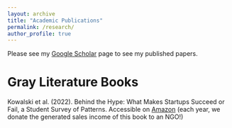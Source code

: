 ```yaml
---
layout: archive
title: "Academic Publications"
permalink: /research/
author_profile: true
---
```


<!-- Publications
====== -->
Please see my [Google Scholar](https://scholar.google.com/citations?user=qrTsOTYAAAAJ&hl=en) page to see my published papers.

<!-- Preprints
======
Currently none, going to change soon.

Papers Under Review
======
Currently none, going to change soon. -->

Gray Literature Books
======
Kowalski et al. (2022). Behind the Hype: What Makes Startups Succeed or Fail, a Student Survey of Patterns. Accessible on [Amazon](https://www.amazon.com/dp/B0BQFVB9ZR/ref=tsm_1_fb_lk) (each year, we donate the generated sales income of this book to an NGO!)


<!-- 
{% include base_path %}

{% for post in site.publications reversed %}
  {% include archive-single.html %}
{% endfor %}
 -->